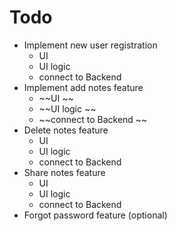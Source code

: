 # Todo
- Implement new user registration
    - UI
    - UI logic
    - connect to Backend
- Implement add notes feature
    - ~~UI ~~
    - ~~UI logic ~~
    - ~~connect to Backend ~~
- Delete notes feature
    - UI
    - UI logic
    - connect to Backend
- Share notes feature
    - UI
    - UI logic
    - connect to Backend
- Forgot password feature (optional)